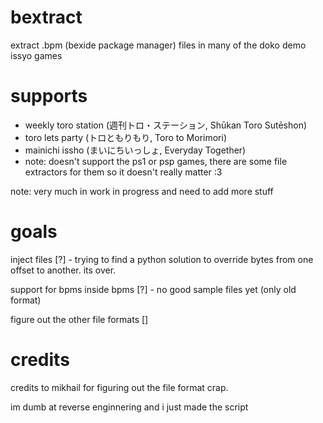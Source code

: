 # bextract
extract .bpm (bexide package manager) files in many of the doko demo issyo games
# supports
* weekly toro station (週刊トロ・ステーション, Shūkan Toro Sutēshon)
* toro lets party (トロともりもり, Toro to Morimori)
* mainichi issho (まいにちいっしょ, Everyday Together)
* note: doesn't support the ps1 or psp games, there are some file extractors for them so it doesn't really matter :3

note: very much in work in progress and need to add more stuff
# goals
<p>inject files [?] - trying to find a python solution to override bytes from one offset to another. its over.</p>
<p>support for bpms inside bpms [?] - no good sample files yet (only old format)</p>
<p>figure out the other file formats []</p>
<h1>credits</h1>
<p>credits to mikhail for figuring out the file format crap.</p>
<p>im dumb at reverse enginnering and i just made the script</p>
